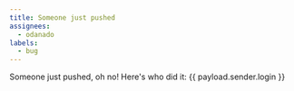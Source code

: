 ```yaml
---
title: Someone just pushed
assignees:
  - odanado
labels:
  - bug
---
```

Someone just pushed, oh no! Here's who did it: {{ payload.sender.login }}
